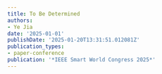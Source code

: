```yaml
---
title: To Be Determined
authors:
- Ye Jia
date: '2025-01-01'
publishDate: '2025-01-20T13:31:51.012081Z'
publication_types:
- paper-conference
publication: '*IEEE Smart World Congress 2025*'
---
```

